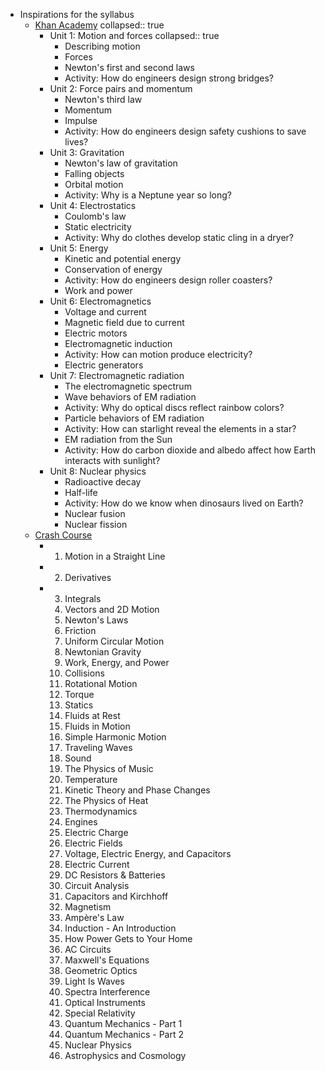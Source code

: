 - Inspirations for the syllabus
	- [Khan Academy](https://www.khanacademy.org/science/highschool-physics)
	  collapsed:: true
		- Unit 1: Motion and forces
		  collapsed:: true
			- Describing motion
			- Forces
			- Newton's first and second laws
			- Activity: How do engineers design strong bridges?
		- Unit 2: Force pairs and momentum
			- Newton's third law
			- Momentum
			- Impulse
			- Activity: How do engineers design safety cushions to save lives?
		- Unit 3: Gravitation
			- Newton's law of gravitation
			- Falling objects
			- Orbital motion
			- Activity: Why is a Neptune year so long?
		- Unit 4: Electrostatics
			- Coulomb's law
			- Static electricity
			- Activity: Why do clothes develop static cling in a dryer?
		- Unit 5: Energy
			- Kinetic and potential energy
			- Conservation of energy
			- Activity: How do engineers design roller coasters?
			- Work and power
		- Unit 6: Electromagnetics
			- Voltage and current
			- Magnetic field due to current
			- Electric motors
			- Electromagnetic induction
			- Activity: How can motion produce electricity?
			- Electric generators
		- Unit 7: Electromagnetic radiation
			- The electromagnetic spectrum
			- Wave behaviors of EM radiation
			- Activity: Why do optical discs reflect rainbow colors?
			- Particle behaviors of EM radiation
			- Activity: How can starlight reveal the elements in a star?
			- EM radiation from the Sun
			- Activity: How do carbon dioxide and albedo affect how Earth interacts with sunlight?
		- Unit 8: Nuclear physics
			- Radioactive decay
			- Half-life
			- Activity: How do we know when dinosaurs lived on Earth?
			- Nuclear fusion
			- Nuclear fission
	- [Crash Course](https://www.youtube.com/playlist?list=PL8dPuuaLjXtN0ge7yDk_UA0ldZJdhwkoV)
		- 1. Motion in a Straight Line
		- 2. Derivatives
		- 3. Integrals
		  4. Vectors and 2D Motion
		  5. Newton's Laws
		  6. Friction
		  7. Uniform Circular Motion
		  8. Newtonian Gravity
		  9. Work, Energy, and Power
		  10. Collisions
		  11. Rotational Motion
		  12. Torque
		  13. Statics
		  14. Fluids at Rest
		  15. Fluids in Motion
		  16. Simple Harmonic Motion
		  17. Traveling Waves
		  18. Sound
		  19. The Physics of Music
		  20. Temperature
		  21. Kinetic Theory and Phase Changes
		  22. The Physics of Heat
		  23. Thermodynamics
		  24. Engines
		  25. Electric Charge
		  26. Electric Fields
		  27. Voltage, Electric Energy, and Capacitors
		  28. Electric Current
		  29. DC Resistors & Batteries
		  30. Circuit Analysis
		  31. Capacitors and Kirchhoff
		  32. Magnetism
		  33. Ampère's Law
		  34. Induction - An Introduction
		  35. How Power Gets to Your Home
		  36. AC Circuits
		  37. Maxwell's Equations
		  38. Geometric Optics
		  39. Light Is Waves
		  40. Spectra Interference
		  41. Optical Instruments
		  42. Special Relativity
		  43. Quantum Mechanics - Part 1
		  44. Quantum Mechanics - Part 2
		  45. Nuclear Physics
		  46. Astrophysics and Cosmology